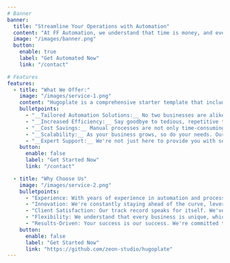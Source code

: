 ```yaml
---
# Banner
banner:
  title: "Streamline Your Operations with Automation"
  content: "At FF Automation, we understand that time is money, and every minute spent on manual tasks is a missed opportunity for growth. That's why we're here to revolutionize the way you do business through automation."
  image: "/images/banner.png"
  button:
    enable: true
    label: "Get Automated Now"
    link: "/contact"

# Features
features:
  - title: "What We Offer:"
    image: "/images/service-1.png"
    content: "Hugoplate is a comprehensive starter template that includes everything you need to get started with your Hugo project. What's Included in Hugoplate"
    bulletpoints:
      - "__Tailored Automation Solutions:__ No two businesses are alike, which is why we offer customized automation solutions designed to fit your specific needs. Whether you're in manufacturing, finance, healthcare, or any other industry, we have the expertise to streamline your processes efficiently."
      - "__Increased Efficiency:__ Say goodbye to tedious, repetitive tasks. Our automation solutions are designed to optimize your workflows, freeing up your team's time to focus on more strategic initiatives. By automating routine processes, you'll experience increased productivity and faster turnaround times."
      - "__Cost Savings:__ Manual processes are not only time-consuming but also costly. With our automation solutions, you'll reduce labor costs and minimize errors, leading to significant savings for your business. Invest in automation today and watch your bottom line improve."
      - "__Scalability:__ As your business grows, so do your needs. Our automation solutions are scalable, allowing you to easily adapt to changing demands without disrupting your operations. Whether you're expanding your product line, entering new markets, or ramping up production, we've got you covered"
      - "__Expert Support:__ We're not just here to provide you with software – we're your partners in success. Our team of automation experts will work closely with you to understand your business goals and challenges, ensuring that our solutions are always aligned with your objectives. From implementation to ongoing support, we're with you every step of the way."
    button:
      enable: false
      label: "Get Started Now"
      link: "/contact"

  - title: "Why Choose Us"
    image: "/images/service-2.png"
    bulletpoints:
      - "Experience: With years of experience in automation and process optimization, we have the knowledge and expertise to deliver results."
      - "Innovation: We're constantly staying ahead of the curve, leveraging the latest technologies and best practices to drive innovation in automation."
      - "Client Satisfaction: Our track record speaks for itself. We've helped countless businesses across industries achieve their automation goals and exceed their expectations."
      - "Flexibility: We understand that every business is unique, which is why we offer flexible solutions that can be tailored to your specific requirements."
      - "Results-Driven: Your success is our success. We're committed to delivering tangible results that make a real difference to your bottom line."
    button:
      enable: false
      label: "Get Started Now"
      link: "https://github.com/zeon-studio/hugoplate"
---
```

